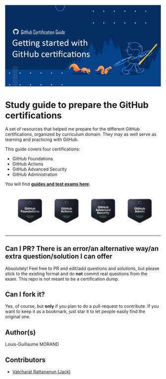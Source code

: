<img src="./content/media/socialcard.png"  width="1173"/>

# Study guide to prepare the GitHub certifications

A set of resources that helped me prepare for the different GitHub certifications, organized by curriculum domain. They may as well serve as learning and practicing with GitHub.

This guide covers four certifications:

- GitHub Foundations
- GitHub Actions
- GitHub Advanced Security
- GitHub Administration

You will find **[guides and test exams here](content/readme.md).**

[![Badges](content/media/badges.png)](content/readme.md)

---

## Can I PR? There is an error/an alternative way/an extra question/solution I can offer

Absolutely! Feel free to PR and edit/add questions and solutions, but please stick to the existing format and do **not** commit real questions from the exam. This repo is not meant to be a certification dump.

## Can I fork it?

Yes, of course, but **only** if you plan to do a pull-request to contribute. If you want to keep it as a bookmark, just star it to let people easily find the original one.

## Author(s)

Louis-Guillaume MORAND

## Contributors

- [Vatcharat Rattananun (Jack)](https://github.com/gamertense)
